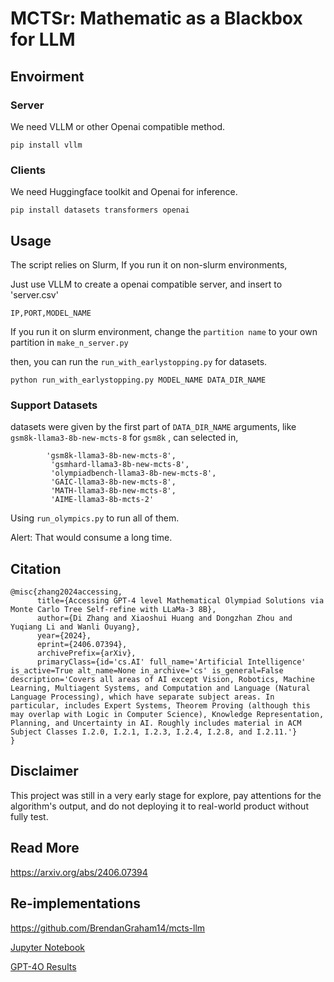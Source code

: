 # MCTSr: Mathematic as a Blackbox for LLM

## Envoirment

### Server
We need VLLM or other Openai compatible method.
```
pip install vllm
```
### Clients
We need Huggingface toolkit and Openai for inference.
```
pip install datasets transformers openai
```

## Usage

The script relies on Slurm, If you run it on non-slurm environments,

Just use VLLM to create a openai compatible server, and insert to 'server.csv'

```
IP,PORT,MODEL_NAME
```

If you run it on slurm environment, change the `partition name` to your own partition in `make_n_server.py`

then, you can run the `run_with_earlystopping.py` for datasets.

```
python run_with_earlystopping.py MODEL_NAME DATA_DIR_NAME
```

### Support Datasets

datasets were given by the first part of `DATA_DIR_NAME` arguments, like ` gsm8k-llama3-8b-new-mcts-8` for `gsm8k` , can selected in,

```
        'gsm8k-llama3-8b-new-mcts-8',
         'gsmhard-llama3-8b-new-mcts-8',
         'olympiadbench-llama3-8b-new-mcts-8',
         'GAIC-llama3-8b-new-mcts-8',
         'MATH-llama3-8b-new-mcts-8',
         'AIME-llama3-8b-mcts-2'
```

Using `run_olympics.py` to run all of them.

Alert: That would consume a long time.

## Citation
```
@misc{zhang2024accessing,
      title={Accessing GPT-4 level Mathematical Olympiad Solutions via Monte Carlo Tree Self-refine with LLaMa-3 8B}, 
      author={Di Zhang and Xiaoshui Huang and Dongzhan Zhou and Yuqiang Li and Wanli Ouyang},
      year={2024},
      eprint={2406.07394},
      archivePrefix={arXiv},
      primaryClass={id='cs.AI' full_name='Artificial Intelligence' is_active=True alt_name=None in_archive='cs' is_general=False description='Covers all areas of AI except Vision, Robotics, Machine Learning, Multiagent Systems, and Computation and Language (Natural Language Processing), which have separate subject areas. In particular, includes Expert Systems, Theorem Proving (although this may overlap with Logic in Computer Science), Knowledge Representation, Planning, and Uncertainty in AI. Roughly includes material in ACM Subject Classes I.2.0, I.2.1, I.2.3, I.2.4, I.2.8, and I.2.11.'}
}
```


## Disclaimer

This project was still in a very early stage for explore, pay attentions for the algorithm's output, and do not deploying it to real-world product without fully test.


## Read More

https://arxiv.org/abs/2406.07394

## Re-implementations

https://github.com/BrendanGraham14/mcts-llm

[Jupyter Notebook](https://github.com/trotsky1997/MathBlackBox/issues/2)

[GPT-4O Results](https://github.com/SidU/MathBlackBox)
